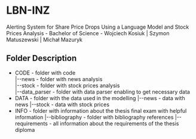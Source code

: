 # LBN-INZ
Alerting System for Share Price Drops Using a Language Model and Stock Prices Analysis - Bachelor of Science - Wojciech Kosiuk | Szymon Matuszewski | Michał Mazuryk

## Folder Description
* CODE - folder with code \
    |--news - folder with news analysis \
    |--stock - folder with stock prices analysis \
    |--data_parser - folder with data parser enabling to get necessary data
* DATA - folder with the data used in the modelling
    |--news - data with news
    |--stock - data with stock prices
* INFO - folder with information about the thesis final exam with helpful information
    |--bibliography - folder with bibliography references
    |--requirements - all information about the requirements of the thesis diploma
